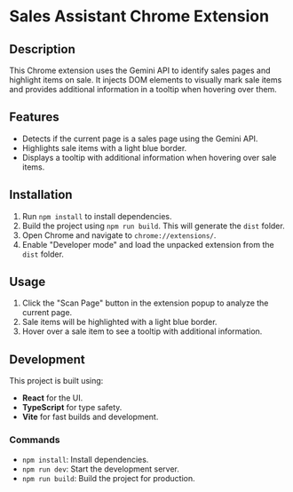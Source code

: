 # Sales Assistant Chrome Extension

## Description
This Chrome extension uses the Gemini API to identify sales pages and highlight items on sale. It injects DOM elements to visually mark sale items and provides additional information in a tooltip when hovering over them.

## Features
- Detects if the current page is a sales page using the Gemini API.
- Highlights sale items with a light blue border.
- Displays a tooltip with additional information when hovering over sale items.

## Installation
1. Run `npm install` to install dependencies.
2. Build the project using `npm run build`. This will generate the `dist` folder.
3. Open Chrome and navigate to `chrome://extensions/`.
4. Enable "Developer mode" and load the unpacked extension from the `dist` folder.

## Usage
1. Click the "Scan Page" button in the extension popup to analyze the current page.
2. Sale items will be highlighted with a light blue border.
3. Hover over a sale item to see a tooltip with additional information.

## Development
This project is built using:
- **React** for the UI.
- **TypeScript** for type safety.
- **Vite** for fast builds and development.

### Commands
- `npm install`: Install dependencies.
- `npm run dev`: Start the development server.
- `npm run build`: Build the project for production.


